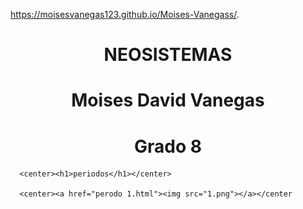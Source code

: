 
 https://moisesvanegas123.github.io/Moises-Vanegass/.
<!DOCTYPE html>
<html>
<head>
	<title>MI PAGINA </title>
</head>
<body background="50599a3b340d5da.jpg">
      <center><h1>NEOSISTEMAS</h1></center>
      <center><h1>Moises David Vanegas</h1></center>
      <center><h1>Grado 8</h1></center>


      <center><h1>periodos</h1></center>
      
      <center><a href="perodo 1.html"><img src="1.png"></a></center




</body>
</html>



